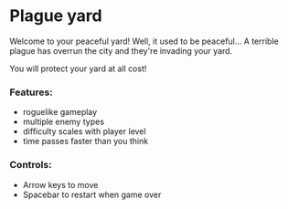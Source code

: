 # Plague yard

Welcome to your peaceful yard! 
Well, it used to be peaceful...
A terrible plague has overrun the city and they're invading your yard.

You will protect your yard at all cost!


### Features:
* roguelike gameplay
* multiple enemy types
* difficulty scales with player level
* time passes faster than you think

### Controls:
* Arrow keys to move
* Spacebar to restart when game over


